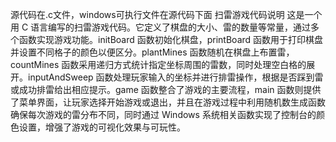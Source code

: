 源代码在.c文件，windows可执行文件在源代码下面
扫雷游戏代码说明
这是一个用 C 语言编写的扫雷游戏代码。它定义了棋盘的大小、雷的数量等常量，通过多个函数实现游戏功能。initBoard 函数初始化棋盘，printBoard 函数用于打印棋盘并设置不同格子的颜色以便区分。plantMines 函数随机在棋盘上布置雷，countMines 函数采用递归方式统计指定坐标周围的雷数，同时处理空白格的展开。inputAndSweep 函数处理玩家输入的坐标并进行排雷操作，根据是否踩到雷或成功排雷给出相应提示。game 函数整合了游戏的主要流程，main 函数则提供了菜单界面，让玩家选择开始游戏或退出，并且在游戏过程中利用随机数生成函数确保每次游戏的雷分布不同，同时通过 Windows 系统相关函数实现了控制台的颜色设置，增强了游戏的可视化效果与可玩性。
